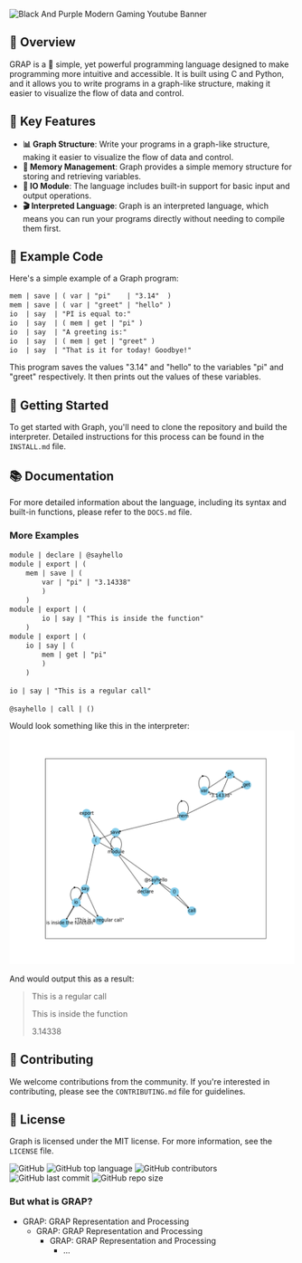 ![Black And Purple Modern Gaming Youtube Banner](https://github.com/velocitatem/GRAP/assets/60182044/1727c3f9-33c2-4807-8cd5-4b1ecb19719e)

## 🚀 Overview
GRAP is a 🎉 simple, yet powerful programming language designed to make programming more intuitive and accessible. It is built using C and Python, and it allows you to write programs in a graph-like structure, making it easier to visualize the flow of data and control.

## 🌟 Key Features
- **📊 Graph Structure**: Write your programs in a graph-like structure, making it easier to visualize the flow of data and control.
- **💾 Memory Management**: Graph provides a simple memory structure for storing and retrieving variables.
- **📢 IO Module**: The language includes built-in support for basic input and output operations.
- **🎬 Interpreted Language**: Graph is an interpreted language, which means you can run your programs directly without needing to compile them first.

## 📜 Example Code
Here's a simple example of a Graph program:

```grap
mem | save | ( var | "pi"    | "3.14"  )
mem | save | ( var | "greet" | "hello" )
io  | say  | "PI is equal to:"
io  | say  | ( mem | get | "pi" )
io  | say  | "A greeting is:"
io  | say  | ( mem | get | "greet" )
io  | say  | "That is it for today! Goodbye!"
```

This program saves the values "3.14" and "hello" to the variables "pi" and "greet" respectively. It then prints out the values of these variables.

## 🚀 Getting Started
To get started with Graph, you'll need to clone the repository and build the interpreter. Detailed instructions for this process can be found in the `INSTALL.md` file.

## 📚 Documentation
For more detailed information about the language, including its syntax and built-in functions, please refer to the `DOCS.md` file.

### More Examples

```grap
module | declare | @sayhello
module | export | (
    mem | save | (
        var | "pi" | "3.14338"
        )
    )
module | export | (
        io | say | "This is inside the function"
    )
module | export | (
    io | say | (
        mem | get | "pi"
        )
    )

io | say | "This is a regular call"

@sayhello | call | ()
```

Would look something like this in the interpreter:
![moduleimage](./demos/module.png)

And would output this as a result:
> This is a regular call 
> 
> This is inside the function
> 
> 3.14338



## 🤝 Contributing
We welcome contributions from the community. If you're interested in contributing, please see the `CONTRIBUTING.md` file for guidelines.

## 📄 License
Graph is licensed under the MIT license. For more information, see the `LICENSE` file.

![GitHub](https://img.shields.io/github/license/velocitatem/programming-language-in-c)
![GitHub top language](https://img.shields.io/github/languages/top/velocitatem/programming-language-in-c)
![GitHub contributors](https://img.shields.io/github/contributors/velocitatem/programming-language-in-c)
![GitHub last commit](https://img.shields.io/github/last-commit/velocitatem/programming-language-in-c)
![GitHub repo size](https://img.shields.io/github/repo-size/velocitatem/programming-language-in-c)


### But what is GRAP?
+ GRAP: GRAP Representation and Processing
    + GRAP: GRAP Representation and Processing
        + GRAP: GRAP Representation and Processing
            + ...
